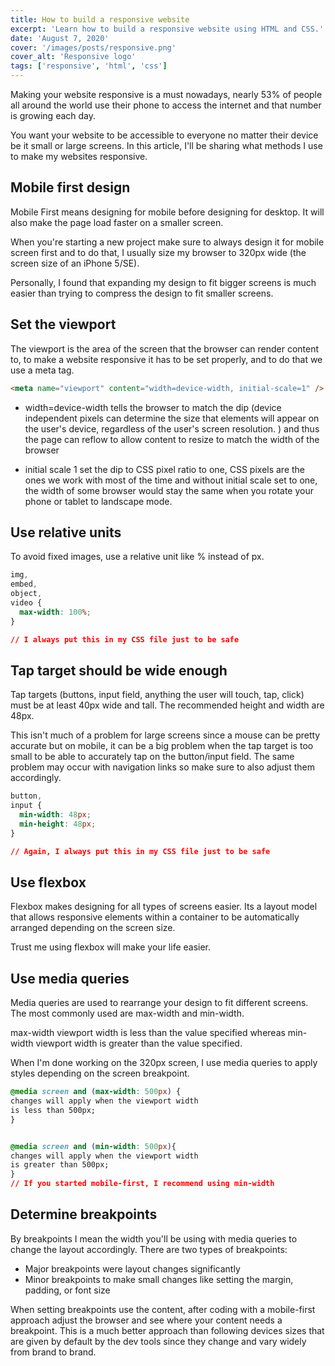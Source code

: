 ```yaml
---
title: How to build a responsive website
excerpt: 'Learn how to build a responsive website using HTML and CSS.'
date: 'August 7, 2020'
cover: '/images/posts/responsive.png'
cover_alt: 'Responsive logo'
tags: ['responsive', 'html', 'css']
---
```


Making your website responsive is a must nowadays, nearly 53% of people all around the world use their phone to access the internet and that number is growing each day.

You want your website to be accessible to everyone no matter their device be it small or large screens. In this article, I'll be sharing what methods I use to make my websites responsive.

## Mobile first design

Mobile First means designing for mobile before designing for desktop. It will also make the page load faster on a smaller screen.

When you're starting a new project make sure to always design it for mobile screen first and to do that, I usually size my browser to 320px wide (the screen size of an iPhone 5/SE).

Personally, I found that expanding my design to fit bigger screens is much easier than trying to compress the design to fit smaller screens.

## Set the viewport

The viewport is the area of the screen that the browser can render content to, to make a website responsive it has to be set properly, and to do that we use a meta tag.

```html
<meta name="viewport" content="width=device-width, initial-scale=1" />
```

- width=device-width tells the browser to match the dip (device independent pixels can determine the size that elements will appear on the user's device, regardless of the user's screen resolution. ) and thus the page can reflow to allow content to resize to match the width of the browser

- initial scale 1 set the dip to CSS pixel ratio to one, CSS pixels are the ones we work with most of the time and without initial scale set to one, the width of some browser would stay the same when you rotate your phone or tablet to landscape mode.

## Use relative units

To avoid fixed images, use a relative unit like % instead of px.

```css
img,
embed,
object,
video {
  max-width: 100%;
}

// I always put this in my CSS file just to be safe
```

## Tap target should be wide enough

Tap targets (buttons, input field, anything the user will touch, tap, click) must be at least 40px wide and tall. The recommended height and width are 48px.

This isn't much of a problem for large screens since a mouse can be pretty accurate but on mobile, it can be a big problem when the tap target is too small to be able to accurately tap on the button/input field. The same problem may occur with navigation links so make sure to also adjust them accordingly.

```css
button,
input {
  min-width: 48px;
  min-height: 48px;
}

// Again, I always put this in my CSS file just to be safe
```

## Use flexbox

Flexbox makes designing for all types of screens easier. Its a layout model that allows responsive elements within a container to be automatically arranged depending on the screen size.

Trust me using flexbox will make your life easier.

## Use media queries

Media queries are used to rearrange your design to fit different screens. The most commonly used are max-width and min-width.

max-width viewport width is less than the value specified whereas min-width viewport width is greater than the value specified.

When I'm done working on the 320px screen, I use media queries to apply styles depending on the screen breakpoint.

```css
@media screen and (max-width: 500px) {
changes will apply when the viewport width
is less than 500px;
}


@media screen and (min-width: 500px){
changes will apply when the viewport width
is greater than 500px;
}
// If you started mobile-first, I recommend using min-width
```

## Determine breakpoints

By breakpoints I mean the width you'll be using with media queries to change the layout accordingly. There are two types of breakpoints:

- Major breakpoints were layout changes significantly
- Minor breakpoints to make small changes like setting the margin, padding, or font size

When setting breakpoints use the content, after coding with a mobile-first approach adjust the browser and see where your content needs a breakpoint. This is a much better approach than following devices sizes that are given by default by the dev tools since they change and vary widely from brand to brand.
